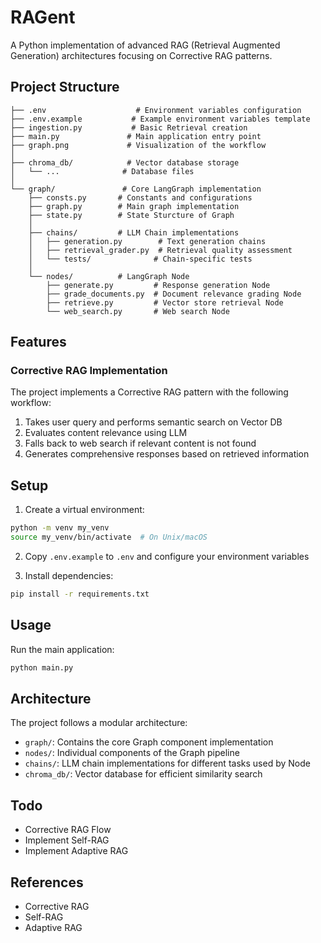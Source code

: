 # RAGent

A Python implementation of advanced RAG (Retrieval Augmented Generation) architectures focusing on Corrective RAG patterns.

## Project Structure

```
├── .env                    # Environment variables configuration
├── .env.example           # Example environment variables template
├── ingestion.py           # Basic Retrieval creation
├── main.py               # Main application entry point
├── graph.png             # Visualization of the workflow
│
├── chroma_db/            # Vector database storage
│   └── ...              # Database files
│
└── graph/               # Core LangGraph implementation
    ├── consts.py       # Constants and configurations
    ├── graph.py        # Main graph implementation
    ├── state.py        # State Sturcture of Graph
    │
    ├── chains/         # LLM Chain implementations
    │   ├── generation.py        # Text generation chains
    │   ├── retrieval_grader.py  # Retrieval quality assessment
    │   └── tests/              # Chain-specific tests
    │
    └── nodes/          # LangGraph Node 
        ├── generate.py         # Response generation Node
        ├── grade_documents.py  # Document relevance grading Node
        ├── retrieve.py         # Vector store retrieval Node
        └── web_search.py       # Web search Node 
```

## Features

### Corrective RAG Implementation
The project implements a Corrective RAG pattern with the following workflow:
1. Takes user query and performs semantic search on Vector DB
2. Evaluates content relevance using LLM
3. Falls back to web search if relevant content is not found
4. Generates comprehensive responses based on retrieved information

## Setup

1. Create a virtual environment:
```bash
python -m venv my_venv
source my_venv/bin/activate  # On Unix/macOS
```

2. Copy `.env.example` to `.env` and configure your environment variables

3. Install dependencies:
```bash
pip install -r requirements.txt
```

## Usage

Run the main application:
```bash
python main.py
```

## Architecture

The project follows a modular architecture:
- `graph/`: Contains the core Graph component implementation
- `nodes/`: Individual components of the Graph pipeline
- `chains/`: LLM chain implementations for different tasks used by Node
- `chroma_db/`: Vector database for efficient similarity search

## Todo
- Corrective RAG Flow
- Implement Self-RAG
- Implement Adaptive RAG


## References
- Corrective RAG
- Self-RAG
- Adaptive RAG